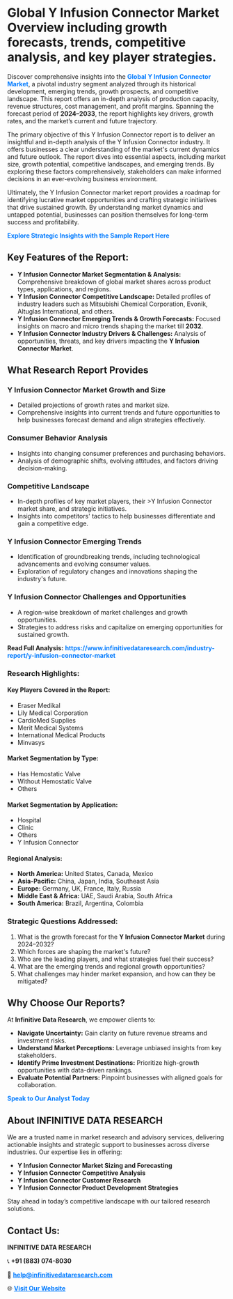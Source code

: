 <h1>Global Y Infusion Connector Market Overview including growth forecasts, trends, competitive analysis, and key player strategies.</h1>
<p>
Discover comprehensive insights into the 
<a href="https://www.infinitivedataresearch.com/industry-report/y-infusion-connector-market" rel="dofollow" style="color: #007BFF; text-decoration: none;"><strong>Global Y Infusion Connector Market</strong></a>, a pivotal industry segment analyzed through its historical development, emerging trends, growth prospects, and competitive landscape. This report offers an in-depth analysis of production capacity, revenue structures, cost management, and profit margins. Spanning the forecast period of <strong>2024–2033</strong>, the report highlights key drivers, growth rates, and the market’s current and future trajectory.
</p>
<p>
The primary objective of this Y Infusion Connector report is to deliver an insightful and in-depth analysis of the Y Infusion Connector industry. It offers businesses a clear understanding of the market's current dynamics and future outlook. The report dives into essential aspects, including market size, growth potential, competitive landscapes, and emerging trends. By exploring these factors comprehensively, stakeholders can make informed decisions in an ever-evolving business environment.
</p>
<p>
Ultimately, the Y Infusion Connector market report provides a roadmap for identifying lucrative market opportunities and crafting strategic initiatives that drive sustained growth. By understanding market dynamics and untapped potential, businesses can position themselves for long-term success and profitability.
</p>
<p>
<a href="https://www.infinitivedataresearch.com/request-sample/reportId=112774" style="color: #007BFF; text-decoration: none;"><strong>Explore Strategic Insights with the Sample Report Here</strong></a>
</p>

<h2>Key Features of the Report:</h2>
<ul>
<li><strong>Y Infusion Connector Market Segmentation & Analysis:</strong> Comprehensive breakdown of global market shares across product types, applications, and regions.</li>
<li><strong>Y Infusion Connector Competitive Landscape:</strong> Detailed profiles of industry leaders such as Mitsubishi Chemical Corporation, Evonik, Altuglas International, and others.</li>
<li><strong>Y Infusion Connector Emerging Trends & Growth Forecasts:</strong> Focused insights on macro and micro trends shaping the market till <strong>2032</strong>.</li>
<li><strong>Y Infusion Connector Industry Drivers & Challenges:</strong> Analysis of opportunities, threats, and key drivers impacting the <strong>Y Infusion Connector Market</strong>.</li>
</ul>

<h2>What Research Report Provides</h2>
<h3>Y Infusion Connector Market Growth and Size</h3>
<ul>
<li>Detailed projections of growth rates and market size.</li>
<li>Comprehensive insights into current trends and future opportunities to help businesses forecast demand and align strategies effectively.</li>
</ul>

<h3>Consumer Behavior Analysis</h3>
<ul>
<li>Insights into changing consumer preferences and purchasing behaviors.</li>
<li>Analysis of demographic shifts, evolving attitudes, and factors driving decision-making.</li>
</ul>

<h3>Competitive Landscape</h3>
<ul>
<li>In-depth profiles of key market players, their >Y Infusion Connector market share, and strategic initiatives.</li>
<li>Insights into competitors' tactics to help businesses differentiate and gain a competitive edge.</li>
</ul>

<h3>Y Infusion Connector Emerging Trends</h3>
<ul>
<li>Identification of groundbreaking trends, including technological advancements and evolving consumer values.</li>
<li>Exploration of regulatory changes and innovations shaping the industry's future.</li>
</ul>

<h3>Y Infusion Connector Challenges and Opportunities</h3>
<ul>
<li>A region-wise breakdown of market challenges and growth opportunities.</li>
<li>Strategies to address risks and capitalize on emerging opportunities for sustained growth.</li>
</ul>
<p><strong>Read Full Analysis:</strong> <a href="https://www.infinitivedataresearch.com/industry-report/y-infusion-connector-market" rel="dofollow" style="color: #007BFF; text-decoration: none;"><strong>https://www.infinitivedataresearch.com/industry-report/y-infusion-connector-market</strong></a></p>
<h3>Research Highlights:</h3>
<h4>Key Players Covered in the Report:</h4>
<ul><li>Eraser Medikal</li><li>Lily Medical Corporation</li><li>CardioMed Supplies</li><li>Merit Medical Systems</li><li>International Medical Products</li><li>Minvasys</li></ul>
<h4>Market Segmentation by Type:</h4>
<ul><li>Has Hemostatic Valve</li><li>Without Hemostatic Valve</li><li>Others</li></ul>
<h4>Market Segmentation by Application:</h4>
<ul><li>Hospital</li><li>Clinic</li><li>Others</li><li>Y Infusion Connector</li></ul>

<h4>Regional Analysis:</h4>
<ul>
<li><strong>North America:</strong> United States, Canada, Mexico</li>
<li><strong>Asia-Pacific:</strong> China, Japan, India, Southeast Asia</li>
<li><strong>Europe:</strong> Germany, UK, France, Italy, Russia</li>
<li><strong>Middle East & Africa:</strong> UAE, Saudi Arabia, South Africa</li>
<li><strong>South America:</strong> Brazil, Argentina, Colombia</li>
</ul>

<h3>Strategic Questions Addressed:</h3>
<ol>
<li>What is the growth forecast for the <strong>Y Infusion Connector Market</strong> during 2024–2032?</li>
<li>Which forces are shaping the market's future?</li>
<li>Who are the leading players, and what strategies fuel their success?</li>
<li>What are the emerging trends and regional growth opportunities?</li>
<li>What challenges may hinder market expansion, and how can they be mitigated?</li>
</ol>

<h2>Why Choose Our Reports?</h2>
<p>At <strong>Infinitive Data Research</strong>, we empower clients to:</p>
<ul>
<li><strong>Navigate Uncertainty:</strong> Gain clarity on future revenue streams and investment risks.</li>
<li><strong>Understand Market Perceptions:</strong> Leverage unbiased insights from key stakeholders.</li>
<li><strong>Identify Prime Investment Destinations:</strong> Prioritize high-growth opportunities with data-driven rankings.</li>
<li><strong>Evaluate Potential Partners:</strong> Pinpoint businesses with aligned goals for collaboration.</li>
</ul>
<p><a href="https://www.infinitivedataresearch.com/industry-report/y-infusion-connector-market" rel="dofollow" style="color: #007BFF; text-decoration: none;"><strong>Speak to Our Analyst Today</strong></a></p>

<h2>About INFINITIVE DATA RESEARCH</h2>
<p>We are a trusted name in market research and advisory services, delivering actionable insights and strategic support to businesses across diverse industries. Our expertise lies in offering:</p>
<ul>
<li><strong>Y Infusion Connector Market Sizing and Forecasting</strong></li>
<li><strong>Y Infusion Connector Competitive Analysis</strong></li>
<li><strong>Y Infusion Connector Customer Research</strong></li>
<li><strong>Y Infusion Connector Product Development Strategies</strong></li>
</ul>
<p>Stay ahead in today’s competitive landscape with our tailored research solutions.</p>

<h2>Contact Us:</h2>
<p><strong>INFINITIVE DATA RESEARCH</strong></p>
<p>📞 <strong>+91 (883) 074-8030</strong></p>
<p>📧 <strong><a href="mailto:help@infinitivedataresearch.com" style="color: #007BFF;">help@infinitivedataresearch.com</a></strong></p>
<p>🌐 <strong><a href="https://www.infinitivedataresearch.com" rel="dofollow" style="color: #007BFF;">Visit Our Website</a></strong></p>